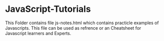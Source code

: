 # JavaScript-Tutorials

This Folder contains file js-notes.html which contains practicle examples of Javascripts. This file can be used as refrence or an Cheatsheet for Javascript learners and Experts.
